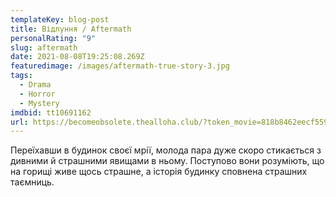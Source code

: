 ```yaml
---
templateKey: blog-post
title: Відлуння / Aftermath
personalRating: "9"
slug: aftermath
date: 2021-08-08T19:25:08.269Z
featuredimage: /images/aftermath-true-story-3.jpg
tags:
  - Drama
  - Horror
  - Mystery
imdbid: tt10691162
url: https://becomeobsolete.thealloha.club/?token_movie=818b8462eecf559c27cae49cb57ffe&token=535999c79bbffe96a9e913e3b9cabe
---
```

Переїхавши в будинок своєї мрії, молода пара дуже скоро стикається з дивними й страшними явищами в ньому. Поступово вони розуміють, що на горищі живе щось страшне, а історія будинку сповнена страшних таємниць.
